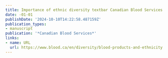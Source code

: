 ```yaml
---
title: Importance of ethnic diversity textbar Canadian Blood Services
date: -01-01
publishDate: '2024-10-10T14:22:58.487159Z'
publication_types:
- manuscript
publication: '*Canadian Blood Services*'
links:
- name: URL
  url: https://www.blood.ca/en/diversity/blood-products-and-ethnicity
---
```


